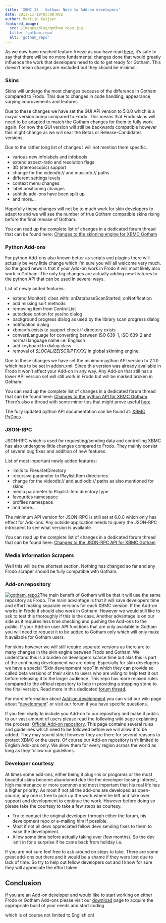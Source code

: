 ```yaml
---
title: 'XBMC 13 - Gotham: Note to Add-on developers'
date: 2013-11-19T03:00:00Z
author: Martijn Kaijser
featured_image:
  src: /images/blog/gotham_repo.jpg
  title: 'gotham_repo'
  alt: 'gotham_repo'
---
```

As we now have reached feature freeze as you have read [here,](https://kodi.wiki/gotham-13-0-feature-freeze/) it’s safe to say that there will be no more fundamental changes done that would greatly influence the work that developers need to do to get ready for Gotham. This doesn’t mean changes are excluded but they should be minimal.

 ### Skins

 Skins will undergo the most changes because of the difference in Gotham compared to Frodo. This due to changes in code handling, appearance, varying improvements and features.

 Due to these changes we have set the GUI API version to 5.0.0 which is a mayor version bump compared to Frodo. This means that Frodo skins will need to be adapted to match the Gotham changes for them to fully work again. For now the GUI version will still be backwards compatible however this might change as we will near the Betas or Release-Candidates versions.

 Due to the rather long list of changes I will not mention them specific.

 - various new infolabels and infobools  
 - extend aspect-ratio and resolution flags  
 - 3D (stereoscopic) support  
 - change for the videodb:// and musicdb:// paths  
 - different settings levels  
 - context menu changes  
 - label positioning changes  
 - subtitle add-ons have been split up  
 - and more…

 Hopefully these changes will not be to much work for skin developers to adapt to and we will see the number of true Gotham compatible skins rising before the final release of Gotham.

 You can read up the complete list of changes in a dedicated forum thread that can be found here: [Changes to the skinning engine for XBMC Gotham](https://forum.kodi.tv/showthread.php?tid=158812)

  

 ### Python Add-ons

 For python Add-ons also known better as scripts and plugins there will actually be very little change which I’m sure you will all welcome very much. So the good news is that if your Add-on work in Frodo it will most likely also work in Gotham. The only big changes are actually adding new features to the python API that can be used in several ways.

 List of newly added features:  
 - extend Monitor() class with: onDatabaseScanStarted, onNotification  
 - add missing sort methods  
 - removing item from ControlList  
 - autoclose option for yes/no dialog  
 - background progress dialog as used by the library scan progress dialog  
 - notification dialog  
 - xbmcvfs.exists to support check if directory exists  
 - convertLanguage for converting between ISO 639-1, ISO 639-2 and normal language name i.e. Englisch  
 - add keyboard to dialog class  
 - removal of *$LOCALIZE[SCRIPTXXX]* in global skinning engine.

 Due to these changes we have set the minimum python API version to 2.1.0 which has to be set in addon.xml. Since this version was already available in Frodo it won’t affect your Add-on in any way. Any Add-on that still has a lower API version set will still work in Frodo but will be marked broken in Gotham.

 You can read up the complete list of changes in a dedicated forum thread that can be found here: [Changes to the python API for XBMC Gotham](https://forum.kodi.tv/showthread.php?tid=173943). There’s also a thread with some minor tips that might prove useful [here](https://forum.kodi.tv/showthread.php?tid=173887).

 The fully updated python API documentation can be found at: [XBMC PyDocs](http://mirrors.xbmc.org/docs/python-docs/)

 ### JSON-RPC

 JSON-RPC which is used for requesting/sending data and controlling XBMC has also undergone little changes compared to Frodo. They mainly consist of several bug fixes and addition of new features.

 List of most important newly added features:

 - limits to Files.GetDirectory  
 - recursive parameter to Playlist.Item directories  
 - change for the videodb:// and audiodb:// paths as also mentioned for skins  
 - media parameter to Playlist.Item directory type  
 - favourites namespace  
 - profiles namespace  
 - and more…

 The minimum API version for JSON-RPC is still set at 6.0.0 which only has effect for Add-ons. Any outside application needs to query the JSON-RPC introspect to see what version is available.

 You can read up the complete list of changes in a dedicated forum thread that can be found here: [Changes to the JSON-RPC API for XBMC Gotham](https://forum.kodi.tv/showthread.php?tid=98551&amp;amp;pid=1358657)

 ### Media information Scrapers

 Well this will be the shortest section. Nothing has changed so far and any Frodo scraper should be fully compatible with Gotham.

 ### Add-on repository

 [![gotham_repo2](/sites/default/files/uploads/gotham_repo2-300x186.jpg)](/sites/default/files/uploads/gotham_repo2.jpg)The main benefit of Gotham will be that it will use the same repository as Frodo. The main advantage is that it will save developers time and effort making separate versions for each XBMC version. If the Add-on works in Frodo it should also work in Gotham. However we would still like to ask to test this thoroughly if this is the case. Another advantage is on our side as it requires less time checking and pushing the Add-ons to the public. If your Add-on user API functions that are only available in Gotham you will need to request it to be added to Gotham only which will only make it available for Gotham users.

 For skins however we will still require separate versions as there are to many changes in the skin engine between Frodo and Gotham. We understand this is a burden on developers scarce time but alas this is part of the continuing development we are doing. Especially for skin developers we have a special “Skin development repo” in which they can provide so called beta versions of their skins to users who are wiling to help test it out before releasing it to the larger audience. This repo has more relaxed rules compared to the official repository to help in providing a stepping stone to the final version. Read more in this dedicated [forum thread](https://forum.kodi.tv/showthread.php?tid=159372).

 For more information about [Add-on development](https://kodi.wiki/view/Development) you can visit our wiki page about “[development](https://kodi.wiki/view/Development)” or visit our forum if you have specific questions.

 If you feel ready to include you Add-on to our repository and make it public to our vast amount of users please read the following wiki page explaining the process: [Official Add-on repository](https://kodi.wiki/view/Official_add-on_repository). This page contains several rules and guidelines which need to be followed before we will allow it to be added. They may sound strict however they are there for several reasons to protect XBMC or the users. Of course our Add-on repository isn’t limited to English Add-ons only. We allow them for every region across the world as long as they follow our guidelines.

 ### Developer courtesy

 At times some add-ons, either being it plug-ins or programs or the most beautiful skins become abandoned due the the developer loosing interest, high maintenance or more common and most important that his real life has a higher priority. As most if not all the add-ons are developed as open-source, any one is free to pick up the work where he left and take over support and development to continue the work. However before doing so please take the courtesy to take a few steps as courtesy.  
 - Try to contact the original developer through either the forum, his development repo or e-mailing him if possible.  
 - Most if not all devs appreciated fellow devs sending fixes to them to ease the development.  
 - Allow some time before actually taking over (few months). So the dev isn’t in for a surprise if he came back from holiday i.e.

 If you are not sure feel free to ask around on steps to take. There are some great add-ons out there and it would be a shame if they were lost due to lack of time. So try to help out fellow developers out and I know for sure they will appreciate the effort taken.

 Conclusion
----------

 If you are an Add-on developer and would like to start working on either Frodo or Gotham Add-ons please visit our [download](https://kodi.wiki/download/) page to acquire the appropriate build of your needs and start coding.

 which is of course not limited to English onl

 